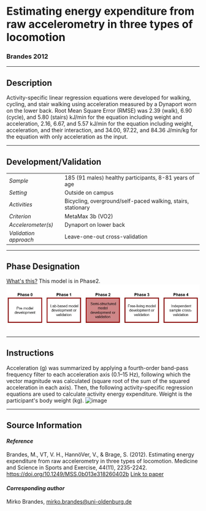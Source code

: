 # Estimating energy expenditure from raw accelerometry in three types of locomotion
### Brandes 2012
---

## Description
Activity-specific linear regression equations were developed for walking, cycling, and stair walking using acceleration measured by a Dynaport worn on the lower back. Root Mean Square Error (RMSE) was 2.39 (walk), 6.90 (cycle), and 5.80 (stairs) kJ/min for the equation including weight and acceleration, 2.16, 6.67, and 5.57 kJ/min for the equation including weight, acceleration, and their interaction, and 34.00, 97.22, and 84.36 J/min/kg for the equation with only acceleration as the input.


---

## Development/Validation

|  |  |
| ------------- | ------------- |
| *Sample*  |185 (91 males) healthy participants, 8-81 years of age |
| *Setting*  |Outside on campus |
| *Activities*  |Bicycling, overground/self-paced walking, stairs, stationary   |
| *Criterion* |MetaMax 3b (VO2)   |
| *Accelerometer(s)* |Dynaport on lower back   |
| *Validation approach* |Leave-one-out cross-validation   |



---
## Phase Designation
[What's this?](https://github.com/clevengerkimberly/AccelerometerRepository/blob/a76916ebe2a6002b20cdc6ef39c889d62ce9d6ae/phase%20_images/phase.md)
This model is in Phase2.
![image](https://github.com/clevengerkimberly/AccelerometerRepository/blob/b0ae796591943b477c483d3c6087e7950cbdadf9/phase%20_images/Phase2.JPG)

---
## Instructions
Acceleration (g) was summarized by applying a fourth-order band-pass frequency filter to each acceleration axis (0.1–15 Hz), following which the vector magnitude was calculated (square root of the sum of the squared acceleration in each axis). Then, the following activity-specific regression equations are used to calculate activity energy expenditure. Weight is the participant's body weight (kg).
![image]()

---
## Source Information
#### *Reference*
Brandes, M., VT, V. H., HannöVer, V., & Brage, S. (2012). Estimating energy expenditure from raw accelerometry in three types of locomotion. Medicine and Science in Sports and Exercise, 44(11), 2235-2242. https://doi.org/10.1249/MSS.0b013e318260402b [Link to paper]()


#### *Corresponding author*
Mirko Brandes, mirko.brandes@uni-oldenburg.de
